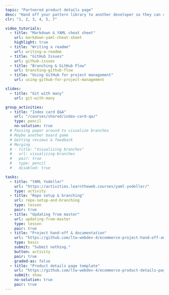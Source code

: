 ```yaml
---
topic: "Partnered product details page"
desc: "Hand off your pattern library to another developer so they can create the product details page."
clr: "1, 2, 3, 4, 5, 7"

video_tutorials:
  - title: "Markdown & YAML cheat sheet"
    url: markdown-yaml-cheat-sheet
    highlight: true
  - title: "Writing a readme"
    url: writing-a-readme
  - title: "GitHub Issues"
    url: github-issues
  - title: "Branching & GitHub Flow"
    url: branching-github-flow
  - title: "Using GitHub for project management"
    url: using-github-for-project-management

slides:
  - title: "Git with many"
    url: git-with-many

group_activities:
  - title: "Index card Q&A"
    url: "/courses/shared/index-card-qa/"
    type: pencil
    no-solution: true
  # Passing paper around to visualize branches
  # Maybe another board game
  # Getting reviews & feedback
  # Merging
  # - title: "Visualizing branches"
  #   url: visualizing-branches
  #   pair: true
  #   type: pencil
  #   disabled: true

tasks:
  - title: "YAML Yodeller"
    url: "https://activities.learntheweb.courses/yaml-yodeller/"
    type: activity
  - title: "Repo setup & branching"
    url: repo-setup-and-branching
    type: lesson
    pair: true
  - title: "Updating from master"
    url: updating-from-master
    type: lesson
    pair: true
  - title: "Project hand-off & documentation"
    url: "https://github.com/ltw-webdev-4/ecommerce-project-hand-off-and-documentation"
    type: basic
    submit: "Submit nothing."
    button: activity
    pair: true
    graded-as: false
  - title: "Product details page template"
    url: "https://github.com/ltw-webdev-4/ecommerce-product-details-page-template"
    submit: show
    no-solution: true
    pair: true
---
```

